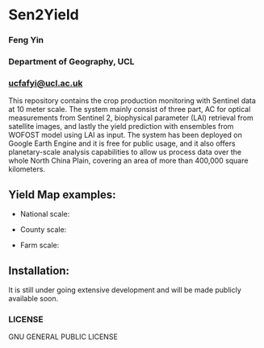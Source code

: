 # Sen2Yield
### Feng Yin                 
### Department of Geography, UCL
### ucfafyi@ucl.ac.uk        

This repository contains the crop production monitoring with Sentinel data at 10 meter scale. The system mainly consist of three part, AC for optical measurements from Sentinel 2, biophysical parameter (LAI) retrieval from satellite images, and lastly the yield prediction with ensembles from WOFOST model using LAI as input. The system has been deployed on Google Earth Engine and it is free for public usage, and it also offers planetary-scale analysis capabilities to allow us process data over the whole North China Plain, covering an area of more than 400,000 square kilometers.
                             
## Yield Map examples:  
* National scale:
[](./images/national.png)

* County scale:
[](./images/county.png)

* Farm scale:
[](./images/farm.png)

## Installation:             
It is still under going extensive development and will be made publicly available soon.
                             
### LICENSE                  
GNU GENERAL PUBLIC LICENSE 
